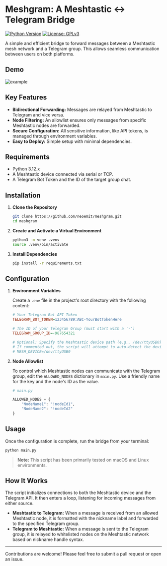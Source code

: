 # Meshgram: A Meshtastic ↔ Telegram Bridge

[![Python Version](https://img.shields.io/badge/python-3.12-blue.svg)](https://www.python.org/downloads/release/python-3120/)
[![License: GPLv3](https://img.shields.io/badge/License-GPLv3-yellow.svg)](https://opensource.org/license/gpl-3-0)

A simple and efficient bridge to forward messages between a Meshtastic mesh network and a Telegram group. This allows seamless communication between users on both platforms.

## Demo

![example](https://github.com/user-attachments/assets/d4002852-596d-4027-b2ff-7d4f72bc3457)

## Key Features

-   **Bidirectional Forwarding:** Messages are relayed from Meshtastic to Telegram and vice versa.
-   **Node Filtering:** An allowlist ensures only messages from specific Meshtastic nodes are forwarded.
-   **Secure Configuration:** All sensitive information, like API tokens, is managed through environment variables.
-   **Easy to Deploy:** Simple setup with minimal dependencies.

## Requirements

-   Python 3.12.x
-   A Meshtastic device connected via serial or TCP.
-   A Telegram Bot Token and the ID of the target group chat.

## Installation

1.  **Clone the Repository**

    ```bash
    git clone https://github.com/neoemit/meshgram.git
    cd meshgram
    ```

2.  **Create and Activate a Virtual Environment**

    ```bash
    python3 -m venv .venv
    source .venv/bin/activate
    ```

3.  **Install Dependencies**

    ```bash
    pip install -r requirements.txt
    ```

## Configuration

1.  **Environment Variables**

    Create a `.env` file in the project's root directory with the following content:

    ```ini
    # Your Telegram Bot API Token
    TELEGRAM_BOT_TOKEN=123456789:ABC-YourBotTokenHere

    # The ID of your Telegram Group (must start with a '-')
    TELEGRAM_GROUP_ID=-987654321

    # Optional: Specify the Meshtastic device path (e.g., /dev/ttyUSB0)
    # If commented out, the script will attempt to auto-detect the device.
    # MESH_DEVICE=/dev/ttyUSB0
    ```

2.  **Node Allowlist**

    To control which Meshtastic nodes can communicate with the Telegram group, edit the `ALLOWED_NODES` dictionary in `main.py`. Use a friendly name for the key and the node's ID as the value.

    ```python
    # main.py

    ALLOWED_NODES = {
        "NodeName1": "!nodeId1",
        "NodeName2": "!nodeId2"
    }
    ```

## Usage

Once the configuration is complete, run the bridge from your terminal:

```bash
python main.py
```

> **Note:** This script has been primarily tested on macOS and Linux environments.

## How It Works

The script initializes connections to both the Meshtastic device and the Telegram API. It then enters a loop, listening for incoming messages from either source.

-   **Meshtastic to Telegram:** When a message is received from an allowed Meshtastic node, it is formatted with the nickname label and forwarded to the specified Telegram group.
-   **Telegram to Meshtastic:** When a message is sent to the Telegram group, it is relayed to whitelisted nodes on the Meshtastic network based on nickname handle syntax.

---

Contributions are welcome! Please feel free to submit a pull request or open an issue.
